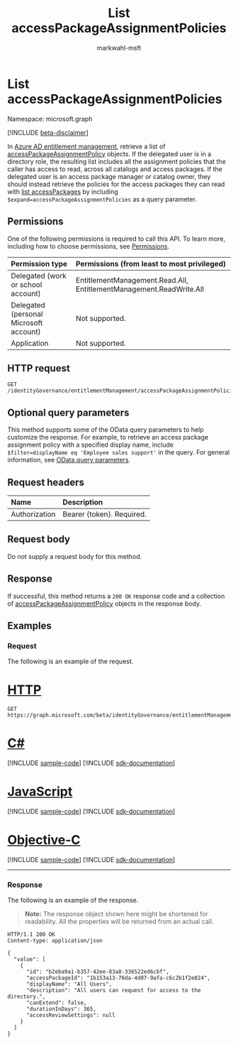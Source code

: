 ﻿---
title: "List accessPackageAssignmentPolicies"
description: "Retrieve a list of accessPackageAssignmentPolicy objects."
localization_priority: Normal
author: "markwahl-msft"
ms.prod: "microsoft-identity-platform"
doc_type: "apiPageType"
---

# List accessPackageAssignmentPolicies

Namespace: microsoft.graph

[!INCLUDE [beta-disclaimer](../../includes/beta-disclaimer.md)]

In [Azure AD entitlement management](../resources/entitlementmanagement-root.md), retrieve a list of [accessPackageAssignmentPolicy](../resources/accesspackageassignmentpolicy.md) objects. If the delegated user is in a directory role, the resulting list includes all the assignment policies that the caller has access to read, across all catalogs and access packages.  If the delegated user is an access package manager or catalog owner, they should instead retrieve the policies for the access packages they can read with [list accessPackages](accesspackage-list.md) by including `$expand=accessPackageAssignmentPolicies` as a query parameter.

## Permissions

One of the following permissions is required to call this API. To learn more, including how to choose permissions, see [Permissions](/graph/permissions-reference).

| Permission type                        | Permissions (from least to most privileged)                         |
| :------------------------------------- | :------------------------------------------------------------------ |
| Delegated (work or school account)     | EntitlementManagement.Read.All, EntitlementManagement.ReadWrite.All |
| Delegated (personal Microsoft account) | Not supported.                                                      |
| Application                            | Not supported.                                                      |

## HTTP request

<!-- { "blockType": "ignored" } -->

```http
GET /identityGovernance/entitlementManagement/accessPackageAssignmentPolicies
```

## Optional query parameters

This method supports some of the OData query parameters to help customize the response. For example, to retrieve an access package assignment policy with a specified display name, include `$filter=displayName eq 'Employee sales support'` in the query. For general information, see [OData query parameters](/graph/query-parameters).

## Request headers

| Name          | Description                 |
| :------------ | :-------------------------- |
| Authorization | Bearer \{token\}. Required. |

## Request body

Do not supply a request body for this method.

## Response

If successful, this method returns a `200 OK` response code and a collection of [accessPackageAssignmentPolicy](../resources/accesspackageassignmentpolicy.md) objects in the response body.

## Examples

### Request

The following is an example of the request.

# [HTTP](#tab/http)

<!-- {
  "blockType": "request",
  "name": "get_accesspackageassignmentpolicies"
}-->

```msgraph-interactive
GET https://graph.microsoft.com/beta/identityGovernance/entitlementManagement/accessPackageAssignmentPolicies
```

# [C#](#tab/csharp)

[!INCLUDE [sample-code](../includes/snippets/csharp/get-accesspackageassignmentpolicies-csharp-snippets.md)]
[!INCLUDE [sdk-documentation](../includes/snippets/snippets-sdk-documentation-link.md)]

# [JavaScript](#tab/javascript)

[!INCLUDE [sample-code](../includes/snippets/javascript/get-accesspackageassignmentpolicies-javascript-snippets.md)]
[!INCLUDE [sdk-documentation](../includes/snippets/snippets-sdk-documentation-link.md)]

# [Objective-C](#tab/objc)

[!INCLUDE [sample-code](../includes/snippets/objc/get-accesspackageassignmentpolicies-objc-snippets.md)]
[!INCLUDE [sdk-documentation](../includes/snippets/snippets-sdk-documentation-link.md)]

---

### Response

The following is an example of the response.

> **Note:** The response object shown here might be shortened for readability. All the properties will be returned from an actual call.

<!-- {
  "blockType": "response",
  "truncated": true,
  "@odata.type": "microsoft.graph.accessPackageAssignmentPolicy",
  "isCollection": true
} -->

```http
HTTP/1.1 200 OK
Content-type: application/json

{
  "value": [
    {
      "id": "b2eba9a1-b357-42ee-83a8-336522ed6cbf",
      "accessPackageId": "1b153a13-76da-4d07-9afa-c6c2b1f2e824",
      "displayName": "All Users",
      "description": "All users can request for access to the directory.",
      "canExtend": false,
      "durationInDays": 365,
      "accessReviewSettings": null
    }
  ]
}
```

<!-- uuid: 16cd6b66-4b1a-43a1-adaf-3a886856ed98
2019-02-04 14:57:30 UTC -->

<!-- {
  "type": "#page.annotation",
  "description": "List accessPackageAssignmentPolicies",
  "keywords": "",
  "section": "documentation",
  "tocPath": ""
}-->
